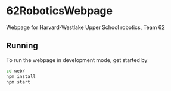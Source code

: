 # 62RoboticsWebpage
Webpage for Harvard-Westlake Upper School robotics, Team 62

## Running
To run the webpage in development mode, get started by
```bash
cd web/
npm install
npm start
```